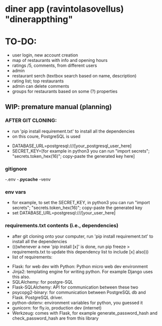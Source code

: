 # diner app (ravintolasovellus) "dinerappthing"
# TO-DO:
- user login, new account creation
- map of restaurants with info and opening hours
- ratings /5, comments, from different users
- admin
- restaurant serch (textbox search based on name, description)
- rating list; top restaurants
- admin can delete comments
- groups for restaurants based on some (?) properties

## WIP: premature manual (planning)
### AFTER GIT CLONING:
- run 'pip install requirement.txt' to install all the dependencies
- on this coure, PostgreSQL is used
* DATABASE_URL=postgresql:///\[your_postgresql_user_here\]
* SECRET_KEY=\[for example in python3 you can run "import secrets"; "secrets.token_hex(16)"; copy-paste the generated key here\]

### gitignore
-.env
-.__pycache__
-venv

### env vars
- for example, to set the SECRET_KEY, in python3 you can run "import secrets"; "secrets.token_hex(16)"; copy-paste the generated key
- set DATABASE_URL=postgresql:///\[your_user_here\]

### requirements.txt contents (i.e., dependencies)
- after git cloning onto your computer, run 'pip install requirement.txt' to install all the dependencies
- (((whenever a new 'pip install \[x\]' is done, run pip freeze > requirements.txt to update this dependency list to include \[x\] also)))
- list of requirements:
* Flask: for web dev with Python: Python micro web dev environment
* Jinja2: templating engine for writing python. For example Django uses this also.
* SQLAlchemy: for postgre-SQL
* Flask-SQLAlchemy: API for communication between these two
* psycopg2-binary: for communication between PostgreSQL db and Flask. PostgreSQL driver.
* python-dotenv: environment variables for python, you guessed it
* gunicorn: for fly.io, production dev (internet)
* Werkzeug: comes with Flask, for example generate_password_hash and check_password_hash are from this library